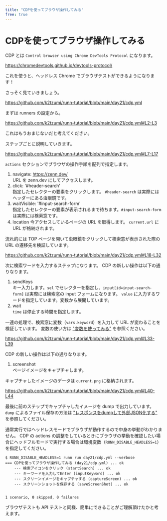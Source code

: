 ```yaml
---
title: "CDPを使ってブラウザ操作してみる"
free: true
---
```


# CDPを使ってブラウザ操作してみる

CDP とは `Control browser using Chrome DevTools Protocol` になります。

https://chromedevtools.github.io/devtools-protocol/

これを使うと、ヘッドレス Chrome でブラウザテストができるようになります！

さっそく見ていきましょう。

https://github.com/k2tzumi/runn-tutorial/blob/main/day21/cdp.yml


まずは runners の設定から。

https://github.com/k2tzumi/runn-tutorial/blob/main/day21/cdp.yml#L2-L3

これはもうおまじないだと考えてください。

ステップごとに説明していきます。

https://github.com/k2tzumi/runn-tutorial/blob/main/day21/cdp.yml#L7-L17

`actions` セクションでブラウザの操作手順を配列で指定します。

1. navigate: https://zenn.dev/  
URL を zenn.dev にしてアクセスします。
1. click: '#header-search'  
指定したセレクターの要素をクリックします。 `#header-search` は実際にはヘッダーにある虫眼鏡です。
1. waitVisible: '#input-search-form'  
指定したセレクターの要素が表示されるまで待ちます。`#input-search-form` は実際には検索窓です。
1. location
今アクセスしているページの URL を取得します。
`current.url` に URL が格納されます。

流れ的には TOP ページを開いて虫眼鏡をクリックして検索窓が表示された際の URL の遷移先を検証しています。

https://github.com/k2tzumi/runn-tutorial/blob/main/day21/cdp.yml#L18-L32

次に検索ワードを入力するステップになります。
CDP の新しい操作は以下の通りなります。

1. sendKeys  
キー入力します。`sel` でセレクターを指定し、`input[id=input-search-form]` は実際には検索窓の input フォームになります。
`value` に入力するワードを指定しています。変数から展開しています。
1. wait  
`time` は停止する時間を指定します。

一連の処理で、検索窓に変数（`vars.keyword`）を入力して URL が変わることを検証しています。
変数の使い方は ["変数を使ってみる"](https://zenn.dev/katzumi/books/runn-tutorial/viewer/env) を参照ください。

https://github.com/k2tzumi/runn-tutorial/blob/main/day21/cdp.yml#L33-L39

CDP の新しい操作は以下の通りなります。

1. screenshot  
ページイメージをキャプチャします。

キャプチャしたイメージのデータは `current.png` に格納されます。

https://github.com/k2tzumi/runn-tutorial/blob/main/day21/cdp.yml#L40-L44

最後に前のステップでキャプチャしたイメージを dump で出力しています。
`dump` によるファイル保存の方法は ["レスポンスをdumpして外部JSON化する"](https://zenn.dev/katzumi/books/runn-tutorial/viewer/dump) を参照してください。

通常実行ではヘッドレスモードでブラウザが動作するので中身の挙動がわかりません。
CDP の actions の調整をしているときにブラウザの挙動を確認したい場合にヘッドフルモードで実行する場合は環境変数（`RUNN_DISABLE_HEADLESS=1`）を指定してください。

```console
$ RUNN_DISABLE_HEADLESS=1 runn run day21/cdp.yml --verbose
=== CDPを使ってブラウザ操作してみる (day21/cdp.yml) ... ok
    --- 検索アイコンをクリック (startSearch) ... ok
    --- キーワードを入力してEnter (inputKeyword) ... ok
    --- スクリーンイメージをキャプチャする (captureScreen) ... ok
    --- スクリーンショットを保存する (saveScreenShot) ... ok


1 scenario, 0 skipped, 0 failures
```

ブラウザテストも API テストと同様、簡単にできることがご理解頂けたかと考えます。 

